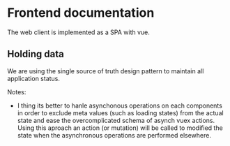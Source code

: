 # Frontend documentation

The web client is implemented as a SPA with vue.

## Holding data

We are using the single source of truth design pattern to maintain all
application status.

Notes:
- I thing its better to hanle asynchonous operations on each components
in order to exclude meta values (such as loading states) from the actual
state and ease the overcomplicated schema of asynch vuex actions. Using
this aproach an action (or mutation) will be called to modified the
state when the asynchronous operations are performed elsewhere.